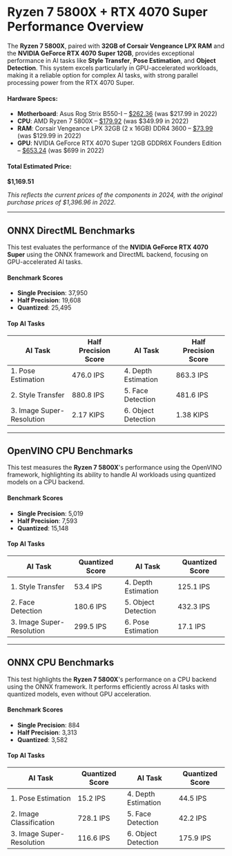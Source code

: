 # **Ryzen 7 5800X + RTX 4070 Super Performance Overview**

The **Ryzen 7 5800X**, paired with **32GB of Corsair Vengeance LPX RAM** and the **NVIDIA GeForce RTX 4070 Super 12GB**, provides exceptional performance in AI tasks like **Style Transfer**, **Pose Estimation**, and **Object Detection**. This system excels particularly in GPU-accelerated workloads, making it a reliable option for complex AI tasks, with strong parallel processing power from the RTX 4070 Super.

#### **Hardware Specs:**
- **Motherboard**: Asus Rog Strix B550-I – [$262.36](https://amzn.to/4cxdprE) (was $217.99 in 2022)
- **CPU**: AMD Ryzen 7 5800X – [$179.92](https://amzn.to/4cxdprE) (was $349.99 in 2022)
- **RAM**: Corsair Vengeance LPX 32GB (2 x 16GB) DDR4 3600 – [$73.99](https://amzn.to/4dHcsOu) (was $129.99 in 2022)
- **GPU**: NVIDIA GeForce RTX 4070 Super 12GB GDDR6X Founders Edition – [$653.24](https://amzn.to/3SWia6Z) (was $699 in 2022)

#### **Total Estimated Price**:  
**$1,169.51**

*This reflects the current prices of the components in 2024, with the original purchase prices of $1,396.96 in 2022.*

---

## **ONNX DirectML Benchmarks**

This test evaluates the performance of the **NVIDIA GeForce RTX 4070 Super** using the ONNX framework and DirectML backend, focusing on GPU-accelerated AI tasks.

#### **Benchmark Scores**  
- **Single Precision**: 37,950  
- **Half Precision**: 19,608  
- **Quantized**: 25,495  

#### **Top AI Tasks**

| **AI Task**               | **Half Precision Score** | **AI Task**         | **Half Precision Score** |
| ------------------------- | ------------------------ | ------------------- | ------------------------ |
| 1. Pose Estimation        | 476.0 IPS                | 4. Depth Estimation | 863.3 IPS                |
| 2. Style Transfer         | 880.8 IPS                | 5. Face Detection   | 481.6 IPS                |
| 3. Image Super-Resolution | 2.17 KIPS                | 6. Object Detection | 1.38 KIPS                |

---

## **OpenVINO CPU Benchmarks**

This test measures the **Ryzen 7 5800X**'s performance using the OpenVINO framework, highlighting its ability to handle AI workloads using quantized models on a CPU backend.

#### **Benchmark Scores**  
- **Single Precision**: 5,019  
- **Half Precision**: 7,593  
- **Quantized**: 15,148  

#### **Top AI Tasks**

| **AI Task**               | **Quantized Score** | **AI Task**         | **Quantized Score** |
| ------------------------- | ------------------- | ------------------- | ------------------- |
| 1. Style Transfer         | 53.4 IPS            | 4. Depth Estimation | 125.1 IPS           |
| 2. Face Detection         | 180.6 IPS           | 5. Object Detection | 432.3 IPS           |
| 3. Image Super-Resolution | 299.5 IPS           | 6. Pose Estimation  | 17.1 IPS            |

---

## **ONNX CPU Benchmarks**

This test highlights the **Ryzen 7 5800X**'s performance on a CPU backend using the ONNX framework. It performs efficiently across AI tasks with quantized models, even without GPU acceleration.

#### **Benchmark Scores**  
- **Single Precision**: 884  
- **Half Precision**: 3,313  
- **Quantized**: 3,582  

#### **Top AI Tasks**

| **AI Task**               | **Quantized Score** | **AI Task**         | **Quantized Score** |
| ------------------------- | ------------------- | ------------------- | ------------------- |
| 1. Pose Estimation        | 15.2 IPS            | 4. Depth Estimation | 44.5 IPS            |
| 2. Image Classification   | 728.1 IPS           | 5. Face Detection   | 42.2 IPS            |
| 3. Image Super-Resolution | 116.6 IPS           | 6. Object Detection | 175.9 IPS           |

